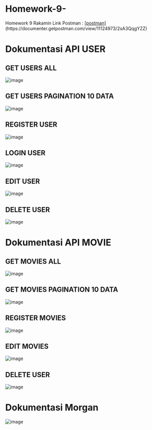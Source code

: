 # Homework-9-
 Homework 9 Rakamin
 Link Postman : [[postman]([https://pages.github.com/](https://documenter.getpostman.com/view/11124973/2sA3QqgYZZ))](https://documenter.getpostman.com/view/11124973/2sA3QqgYZZ)

# Dokumentasi API USER
## GET USERS ALL
![image](https://github.com/VYPRATAMA009/Homework-9/assets/42761818/1171d495-4757-4e0b-b33a-b3312fc9cc5b)


## GET USERS PAGINATION 10 DATA
![image](https://github.com/VYPRATAMA009/Homework-9/assets/42761818/a01c1174-064f-44a8-8952-fdf78f86ccf6)


## REGISTER USER
![image](https://github.com/VYPRATAMA009/Homework-9/assets/42761818/5ef6d721-76b6-464d-9957-c981ef540259)


## LOGIN USER
![image](https://github.com/VYPRATAMA009/Homework-9/assets/42761818/30055f0c-c56b-4797-8433-ca362b7fbcfa)

## EDIT USER
![image](https://github.com/VYPRATAMA009/Homework-9/assets/42761818/41a36479-50cf-42d2-9f22-a96fe5e3c68f)


## DELETE USER
![image](https://github.com/VYPRATAMA009/Homework-9/assets/42761818/ac6b3b04-f1e7-4760-832a-354f47774dc3)


# Dokumentasi API MOVIE
## GET MOVIES ALL
![image](https://github.com/VYPRATAMA009/Homework-9/assets/42761818/8c71a1bc-8471-4aff-8a1e-64c837cc73c0)


## GET MOVIES PAGINATION 10 DATA
![image](https://github.com/VYPRATAMA009/Homework-9/assets/42761818/3a549f85-e380-43f6-adf5-28db0d0dcf25)


## REGISTER MOVIES
![image](https://github.com/VYPRATAMA009/Homework-9/assets/42761818/30f1327d-1b64-449a-989b-3b129a6f1bff)

## EDIT MOVIES
![image](https://github.com/VYPRATAMA009/Homework-9/assets/42761818/59dea563-a2df-4da6-932e-202893919af8)

## DELETE USER
![image](https://github.com/VYPRATAMA009/Homework-9/assets/42761818/911aee38-7b50-4df5-9144-42fc5c5519d9)


# Dokumentasi Morgan
![image](https://github.com/VYPRATAMA009/Homework-9/assets/42761818/7493b1b5-1eb6-43e0-8e4a-010fb4a0eacd)

